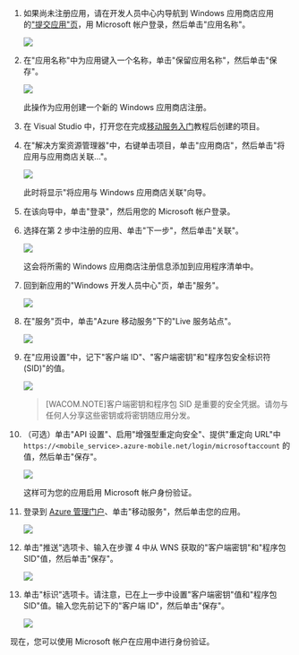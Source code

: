 ﻿
1. 如果尚未注册应用，请在开发人员中心内导航到 Windows 应用商店应用的["提交应用"页]，用 Microsoft 帐户登录，然后单击"应用名称"。

   	![](./media/mobile-services-register-windows-store-app/mobile-services-submit-win8-app.png)

2. 在"应用名称"中为应用键入一个名称，单击"保留应用名称"，然后单击"保存"。

   	![](./media/mobile-services-register-windows-store-app/mobile-services-win8-app-name.png)

   	此操作为应用创建一个新的 Windows 应用商店注册。

3. 在 Visual Studio 中，打开您在完成[移动服务入门]教程后创建的项目。

4. 在"解决方案资源管理器"中，右键单击项目，单击"应用商店"，然后单击"将应用与应用商店关联..."。 

  	![](./media/mobile-services-register-windows-store-app/mobile-services-store-association.png)

   	此时将显示"将应用与 Windows 应用商店关联"向导。

5. 在该向导中，单击"登录"，然后用您的 Microsoft 帐户登录。

6. 选择在第 2 步中注册的应用、单击"下一步"，然后单击"关联"。

   	![](./media/mobile-services-register-windows-store-app/mobile-services-select-app-name.png)

   	这会将所需的 Windows 应用商店注册信息添加到应用程序清单中。    

7. 回到新应用的"Windows 开发人员中心"页，单击"服务"。 

   	![](./media/mobile-services-register-windows-store-app/mobile-services-win8-edit-app.png) 

8. 在"服务"页中，单击"Azure 移动服务"下的"Live 服务站点"。

	![](./media/mobile-services-register-windows-store-app/mobile-services-win8-edit2-app.png) 

9. 在"应用设置"中，记下"客户端 ID"、"客户端密钥"和"程序包安全标识符 (SID)"的值。 

   	![](./media/mobile-services-register-windows-store-app/mobile-services-win8-app-push-auth.png)

    >[WACOM.NOTE]客户端密钥和程序包 SID 是重要的安全凭据。请勿与任何人分享这些密钥或将密钥随应用分发。

10. （可选）单击"API 设置"、启用"增强型重定向安全"、提供"重定向 URL"中 `https://<mobile_service>.azure-mobile.net/login/microsoftaccount` 的值，然后单击"保存"。

	![](./media/mobile-services-register-windows-store-app/mobile-services-win8-app-push-auth-2.png)

	这样可为您的应用启用 Microsoft 帐户身份验证。

11. 登录到 [Azure 管理门户]、单击"移动服务"，然后单击您的应用。

   	![](./media/mobile-services-register-windows-store-app/mobile-services-selection.png)

12. 单击"推送"选项卡、输入在步骤 4 中从 WNS 获取的"客户端密钥"和"程序包 SID"值，然后单击"保存"。

   	![](./media/mobile-services-register-windows-store-app/mobile-push-tab.png)

13. 单击"标识"选项卡。请注意，已在上一步中设置"客户端密钥"值和"程序包 SID"值。输入您先前记下的"客户端 ID"，然后单击"保存"。

   	![](./media/mobile-services-register-windows-store-app/mobile-services-identity-tab.png)
 
现在，您可以使用 Microsoft 帐户在应用中进行身份验证。  

<!-- Anchors. -->

<!-- Images. -->
 

<!-- URLs. -->
[移动服务入门]: /zh-cn/documentation/articles/mobile-services-javascript-backend-windows-store-dotnet-get-started/#create-new-service
["提交应用"页]: http://go.microsoft.com/fwlink/p/?LinkID=266582
[Azure 管理门户]: https://manage.windowsazure.cn/
<!--HONumber=41-->
